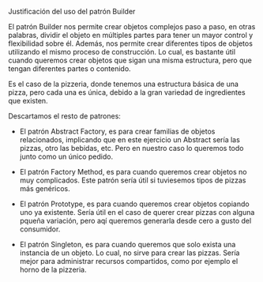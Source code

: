 Justificación del uso del patrón Builder

El patrón Builder nos permite crear objetos complejos paso a paso, en otras palabras, 
dividir el objeto en múltiples partes para tener un mayor control y flexibilidad sobre él. 
Además, nos permite crear diferentes tipos de objetos utilizando el mismo proceso de construcción.
Lo cual, es bastante útil cuando queremos crear objetos que sigan una misma estructura, pero que
tengan diferentes partes o contenido. 

Es el caso de la pizzeria, donde tenemos una estructura básica de una pizza, pero 
cada una es única, debido a la gran variedad de ingredientes que existen.

Descartamos el resto de patrones:
- El patrón Abstract Factory, es para crear familias de objetos relacionados, 
implicando que en este ejercicio un Abstract sería las pizzas, otro las bebidas, etc. 
Pero en nuestro caso lo queremos todo junto como un único pedido. 

- El patrón Factory Method, es para cuando queremos crear objetos no muy complicados. 
Este patrón sería útil si tuviesemos tipos de pizzas más genéricos. 

- El patrón Prototype, es para cuando queremos crear objetos copiando uno ya existente. Sería útil
en el caso de querer crear pizzas con alguna pqueña variación, pero aqí queremos generarla desde cero 
a gusto del consumidor. 

- El patrón Singleton, es para cuando queremos que solo exista una instancia de un objeto. Lo cual,
no sirve para crear las pizzas. Sería mejor para administrar recursos compartidos, como por ejemplo
el horno de la pizzeria.
